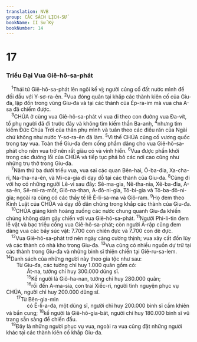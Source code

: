 ```yaml
---
translation: NVB
group: CÁC SÁCH LỊCH-SỬ
bookName: II Sử Ký 
bookNumber: 14
---
```


<div class="title"><h1>17</h1><h3>Triều Đại Vua Giê-hô-sa-phát </h3></div>
<span class="verse 2su_17_1"> <sup>1</sup>Thái tử Giê-hô-sa-phát lên ngôi kế vị; người củng cố đất nước mình để đối đầu với Y-sơ-ra-ên. </span>
<span class="verse 2su_17_2"><sup>2</sup>Vua đóng quân tại khắp các thành kiên cố của Giu-đa, lập đồn trong vùng Giu-đa và tại các thành của Ép-ra-im mà vua cha A-sa đã chiếm được. <br/></span>
<span class="verse 2su_17_3"> <sup>3</sup>CHÚA ở cùng vua Giê-hô-sa-phát vì vua đi theo con đường vua Đa-vít, tổ phụ người đã đi trước đây và không tìm kiếm thần Ba-anh, </span>
<span class="verse 2su_17_4"><sup>4</sup>nhưng tìm kiếm Đức Chúa Trời của thân phụ mình và tuân theo các điều răn của Ngài chứ không như nước Y-sơ-ra-ên đã làm. </span>
<span class="verse 2su_17_5"><sup>5</sup>Vì thế CHÚA củng cố vương quốc trong tay vua. Toàn thể Giu-đa đem cống phẩm dâng cho vua Giê-hô-sa-phát cho nên vua trở nên rất giàu có và vinh hiển. </span>
<span class="verse 2su_17_6"><sup>6</sup>Vua được phấn khởi trong các đường lối của CHÚA và tiếp tục phá bỏ các nơi cao cũng như những trụ thờ trong Giu-đa. <br/></span>
<span class="verse 2su_17_7"> <sup>7</sup>Năm thứ ba dưới triều vua, vua sai các quan Bên-hai, Ô-ba-đia, Xa-cha-ri, Na-tha-na-ên, và Mi-ca-gia đi dạy dỗ tại các thành của Giu-đa. </span>
<span class="verse 2su_17_8"><sup>8</sup>Cùng đi với họ có những người Lê-vi sau đây: Sê-ma-gia, Nê-tha-nia, Xê-ba-đia, A-sa-ên, Sê-mi-ra-mốt, Giô-na-than, A-đô-ni-gia, Tô-bi-gia và Tô-ba-đô-ni-gia; ngoài ra cũng có các thầy tế lễ Ê-li-sa-ma và Giô-ram. </span>
<span class="verse 2su_17_9"><sup>9</sup>Họ đem theo Kinh Luật của CHÚA và dạy dỗ dân chúng trong khắp các thành của Giu-đa. <br/></span>
<span class="verse 2su_17_10"> <sup>10</sup>CHÚA giáng kinh hoàng xuống các nước chung quanh Giu-đa khiến chúng không dám gây chiến với vua Giê-hô-sa-phát. </span>
<span class="verse 2su_17_11"><sup>11</sup>Người Phi-li-tin đem lễ vật và bạc triều cống vua Giê-hô-sa-phát; còn người Ả-rập cũng đem dâng vua các bầy súc vật: 7.700 con chiên đực và 7.700 con dê đực. <br/></span>
<span class="verse 2su_17_12"> <sup>12</sup>Vua Giê-hô-sa-phát trở nên ngày càng cường thịnh; vua xây cất đồn lũy và các thành có nhà kho trong Giu-đa. </span>
<span class="verse 2su_17_13"><sup>13</sup>Vua cũng có nhiều nguồn dự trữ tại các thành trong Giu-đa và những binh sĩ thiện chiến tại Giê-ru-sa-lem. </span>
<span class="verse 2su_17_14"><sup>14</sup>Danh sách của những người này theo gia tộc như sau: <br/>  Từ Giu-đa, các tướng chỉ huy 1.000 quân gồm có: <br/>    Át-na, tướng chỉ huy 300.000 dũng sĩ. <br/></span>
<span class="verse 2su_17_15">    <sup>15</sup>Kế người là Giô-ha-nan, tướng chỉ huy 280.000 quân; <br/></span>
<span class="verse 2su_17_16">    <sup>16</sup>rồi đến A-ma-sia, con trai Xiếc-ri, người tình nguyện phục vụ CHÚA, người chỉ huy 200.000 dũng sĩ. <br/></span>
<span class="verse 2su_17_17">  <sup>17</sup>Từ Bên-gia-min <br/>    có Ê-li-a-đa, một dũng sĩ, người chỉ huy 200.000 binh sĩ cầm khiên và bắn cung; </span>
<span class="verse 2su_17_18"><sup>18</sup>kế người là Giê-hô-gia-bát, người chỉ huy 180.000 binh sĩ vũ trang sẵn sàng để chiến đấu. <br/></span>
<span class="verse 2su_17_19"> <sup>19</sup>Đây là những người phục vụ vua, ngoài ra vua cũng đặt những người khác tại các thành kiên cố khắp Giu-đa. <br/></span>
